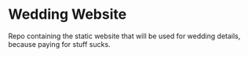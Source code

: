 # Wedding Website
Repo containing the static website that will be used for wedding details, because paying for stuff sucks.
